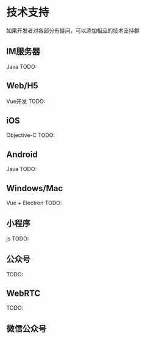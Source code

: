 # 技术支持

如果开发者对各部分有疑问，可以添加相应的技术支持群

## IM服务器

Java
TODO:

## Web/H5

Vue开发
TODO:

## iOS

Objective-C
TODO:

## Android

Java
TODO:

## Windows/Mac

Vue + Electron
TODO:

## 小程序

js
TODO:

## 公众号

TODO:

## WebRTC

TODO:

## 微信公众号

<img :src="$withBase('/image/qrcode_xiaperio_430.jpg')" style="width:250px;"/>
